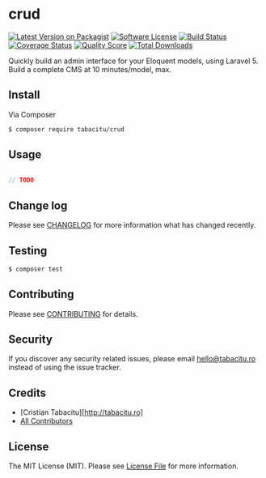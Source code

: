 # crud

[![Latest Version on Packagist](https://img.shields.io/packagist/v/tabacitu/crud.svg?style=flat-square)](https://packagist.org/packages/tabacitu/crud)
[![Software License](https://img.shields.io/badge/license-MIT-brightgreen.svg?style=flat-square)](LICENSE.md)
[![Build Status](https://img.shields.io/travis/tabacitu/crud/master.svg?style=flat-square)](https://travis-ci.org/tabacitu/crud)
[![Coverage Status](https://img.shields.io/scrutinizer/coverage/g/tabacitu/crud.svg?style=flat-square)](https://scrutinizer-ci.com/g/tabacitu/crud/code-structure)
[![Quality Score](https://img.shields.io/scrutinizer/g/tabacitu/crud.svg?style=flat-square)](https://scrutinizer-ci.com/g/tabacitu/crud)
[![Total Downloads](https://img.shields.io/packagist/dt/tabacitu/crud.svg?style=flat-square)](https://packagist.org/packages/tabacitu/crud)

Quickly build an admin interface for your Eloquent models, using Laravel 5. Build a complete CMS at 10 minutes/model, max.

## Install

Via Composer

``` bash
$ composer require tabacitu/crud
```

## Usage

``` php

// TODO

```

## Change log

Please see [CHANGELOG](CHANGELOG.md) for more information what has changed recently.

## Testing

``` bash
$ composer test
```

## Contributing

Please see [CONTRIBUTING](CONTRIBUTING.md) for details.

## Security

If you discover any security related issues, please email hello@tabacitu.ro instead of using the issue tracker.

## Credits

- [Cristian Tabacitu][http://tabacitu.ro]
- [All Contributors][link-contributors]

## License

The MIT License (MIT). Please see [License File](LICENSE.md) for more information.

[ico-version]: https://img.shields.io/packagist/v/league/crud.svg?style=flat-square
[ico-license]: https://img.shields.io/badge/license-MIT-brightgreen.svg?style=flat-square
[ico-travis]: https://img.shields.io/travis/tabacitu/crud/master.svg?style=flat-square
[ico-scrutinizer]: https://img.shields.io/scrutinizer/coverage/g/tabacitu/crud.svg?style=flat-square
[ico-code-quality]: https://img.shields.io/scrutinizer/g/tabacitu/crud.svg?style=flat-square
[ico-downloads]: https://img.shields.io/packagist/dt/league/crud.svg?style=flat-square

[link-packagist]: https://packagist.org/packages/league/crud
[link-travis]: https://travis-ci.org/tabacitu/crud
[link-scrutinizer]: https://scrutinizer-ci.com/g/tabacitu/crud/code-structure
[link-code-quality]: https://scrutinizer-ci.com/g/tabacitu/crud
[link-downloads]: https://packagist.org/packages/league/crud
[link-author]: https://github.com/tabacitu
[link-contributors]: ../../contributors
